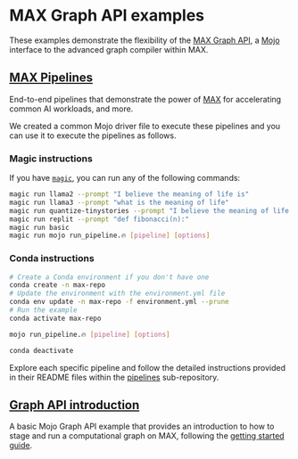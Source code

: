 # MAX Graph API examples

These examples demonstrate the flexibility of the
[MAX Graph API](https://docs.modular.com/max/graph/), a
[Mojo](https://docs.modular.com/mojo/) interface to the advanced graph compiler
within MAX.

## [MAX Pipelines](pipelines/)

End-to-end pipelines that demonstrate the power of
[MAX](https://docs.modular.com/max/) for accelerating common AI workloads, and
more.

We created a common Mojo driver file to execute these pipelines and you can
use it to execute the pipelines as follows.

### Magic instructions

If you have [`magic`](https://docs.modular.com/magic), you can run any of the
following commands:

```sh
magic run llama2 --prompt "I believe the meaning of life is"
magic run llama3 --prompt "what is the meaning of life"
magic run quantize-tinystories --prompt "I believe the meaning of life is"
magic run replit --prompt "def fibonacci(n):"
magic run basic
magic run mojo run_pipeline.🔥 [pipeline] [options]
```

### Conda instructions

```sh
# Create a Conda environment if you don't have one
conda create -n max-repo
# Update the environment with the environment.yml file
conda env update -n max-repo -f environment.yml --prune
# Run the example
conda activate max-repo

mojo run_pipeline.🔥 [pipeline] [options]

conda deactivate
```

Explore each specific pipeline and follow the detailed instructions provided
in their README files within the [pipelines](./pipelines/) sub-repository.

## [Graph API introduction](basics/)

A basic Mojo Graph API example that provides an introduction to how to
stage and run a computational graph on MAX, following the
[getting started guide](https://docs.modular.com/max/tutorials/get-started-with-max-graph).
